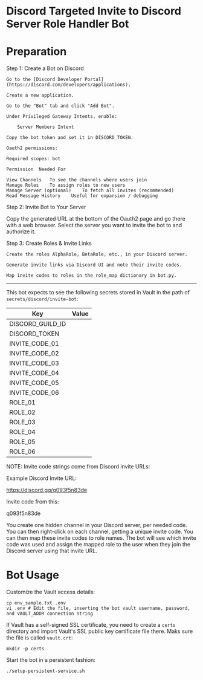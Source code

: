 # Discord Targeted Invite to Discord Server Role Handler Bot

# Preparation

Step 1: Create a Bot on Discord

    Go to the [Discord Developer Portal](https://discord.com/developers/applications).

    Create a new application.

    Go to the "Bot" tab and click "Add Bot".

    Under Privileged Gateway Intents, enable:

        Server Members Intent

    Copy the bot token and set it in DISCORD_TOKEN.

    Oauth2 permissions:

    Required scopes: bot

    Permission	Needed For

    View Channels	To see the channels where users join
    Manage Roles	To assign roles to new users
    Manage Server (optional)	To fetch all invites (recommended)
    Read Message History	Useful for expansion / debugging

Step 2: Invite Bot to Your Server

Copy the generated URL at the bottom of the Oauth2 page and go there with a web browser. Select the server you want to invite the bot to and authorize it.

Step 3: Create Roles & Invite Links

    Create the roles AlphaRole, BetaRole, etc., in your Discord server.

    Generate invite links via Discord UI and note their invite codes.

    Map invite codes to roles in the role_map dictionary in bot.py.

---

This bot expects to see the following secrets stored in Vault in the path of `secrets/discord/invite-bot`:

|Key|Value|
|---|---|
|DISCORD_GUILD_ID||
|DISCORD_TOKEN||
|INVITE_CODE_01|<Insert unique invite code string>|
|INVITE_CODE_02|<Insert unique invite code string>|
|INVITE_CODE_03|<Insert unique invite code string>|
|INVITE_CODE_04|<Insert unique invite code string>|
|INVITE_CODE_05|<Insert unique invite code string>|
|INVITE_CODE_06|<Insert unique invite code string>|
|ROLE_01|<Insert unique Discord role name>|
|ROLE_02|<Insert unique Discord role name>|
|ROLE_03|<Insert unique Discord role name>|
|ROLE_04|<Insert unique Discord role name>|
|ROLE_05|<Insert unique Discord role name>|
|ROLE_06|<Insert unique Discord role name>|

NOTE: Invite code strings come from Discord invite URLs:

Example Discord Invite URL:

https://discord.gg/q093f5n83de

Invite code from this:

q093f5n83de

You create one hidden channel in your Discord server, per needed code.
You can then right-click on each channel, getting a unique invite code.
You can then map these invite codes to role names. The bot will
see which invite code was used and assign the mapped role to the user
when they join the Discord server using that invite URL.

# Bot Usage

Customize the Vault access details:

```
cp env_sample.txt .env
vi .env # Edit the file, inserting the bot vault username, password, and VAULT_ADDR connection string
```

If Vault has a self-signed SSL certificate, you need to create a `certs` directory and import Vault's SSL public key certificate file there. Maks sure the file is called `vault.crt`:

```
mkdir -p certs
```

Start the bot in a persistent fashion:

```
./setup-persistent-service.sh
```
